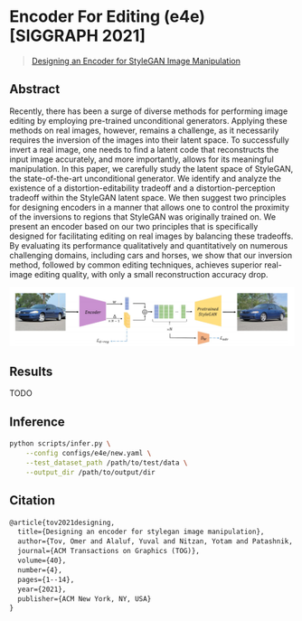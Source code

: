 # Encoder For Editing (e4e) [SIGGRAPH 2021]

> [Designing an Encoder for StyleGAN Image Manipulation](https://arxiv.org/abs/2102.02766)

## Abstract

Recently, there has been a surge of diverse methods for performing image editing by employing pre-trained unconditional generators. Applying these methods on real images, however, remains a challenge, as it necessarily requires the inversion of the images into their latent space. To successfully invert a real image, one needs to find a latent code that reconstructs the input image accurately, and more importantly, allows for its meaningful manipulation. In this paper, we carefully study the latent space of StyleGAN, the state-of-the-art unconditional generator. We identify and analyze the existence of a distortion-editability tradeoff and a distortion-perception tradeoff within the StyleGAN latent space. We then suggest two principles for designing encoders in a manner that allows one to control the proximity of the inversions to regions that StyleGAN was originally trained on. We present an encoder based on our two principles that is specifically designed for facilitating editing on real images by balancing these tradeoffs. By evaluating its performance qualitatively and quantitatively on numerous challenging domains, including cars and horses, we show that our inversion method, followed by common editing techniques, achieves superior real-image editing quality, with only a small reconstruction accuracy drop.

![e4e](../../docs/e4e.png)

## Results

TODO

## Inference

```bash
python scripts/infer.py \
	--config configs/e4e/new.yaml \
	--test_dataset_path /path/to/test/data \
    --output_dir /path/to/output/dir
```

## Citation

```latex
@article{tov2021designing,
  title={Designing an encoder for stylegan image manipulation},
  author={Tov, Omer and Alaluf, Yuval and Nitzan, Yotam and Patashnik, Or and Cohen-Or, Daniel},
  journal={ACM Transactions on Graphics (TOG)},
  volume={40},
  number={4},
  pages={1--14},
  year={2021},
  publisher={ACM New York, NY, USA}
}
```